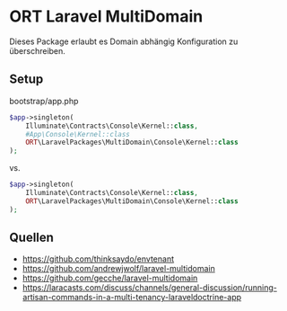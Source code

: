 # ORT Laravel MultiDomain
Dieses Package erlaubt es Domain abhängig Konfiguration zu
überschreiben.

## Setup
bootstrap/app.php
```php
$app->singleton(
    Illuminate\Contracts\Console\Kernel::class,
    #App\Console\Kernel::class
    ORT\LaravelPackages\MultiDomain\Console\Kernel::class
);
```
vs.
```php
$app->singleton(
    Illuminate\Contracts\Console\Kernel::class,
    ORT\LaravelPackages\MultiDomain\Console\Kernel::class
);
```

## Quellen
- https://github.com/thinksaydo/envtenant
- https://github.com/andrewjwolf/laravel-multidomain
- https://github.com/gecche/laravel-multidomain
- https://laracasts.com/discuss/channels/general-discussion/running-artisan-commands-in-a-multi-tenancy-laraveldoctrine-app
